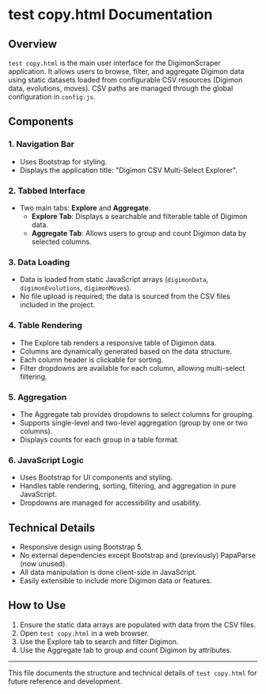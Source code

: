 # test copy.html Documentation

## Overview
`test copy.html` is the main user interface for the DigimonScraper application. It allows users to browse, filter, and aggregate Digimon data using static datasets loaded from configurable CSV resources (Digimon data, evolutions, moves). CSV paths are managed through the global configuration in `config.js`.

## Components

### 1. Navigation Bar
- Uses Bootstrap for styling.
- Displays the application title: "Digimon CSV Multi-Select Explorer".

### 2. Tabbed Interface
- Two main tabs: **Explore** and **Aggregate**.
  - **Explore Tab**: Displays a searchable and filterable table of Digimon data.
  - **Aggregate Tab**: Allows users to group and count Digimon data by selected columns.

### 3. Data Loading
- Data is loaded from static JavaScript arrays (`digimonData`, `digimonEvolutions`, `digimonMoves`).
- No file upload is required; the data is sourced from the CSV files included in the project.

### 4. Table Rendering
- The Explore tab renders a responsive table of Digimon data.
- Columns are dynamically generated based on the data structure.
- Each column header is clickable for sorting.
- Filter dropdowns are available for each column, allowing multi-select filtering.

### 5. Aggregation
- The Aggregate tab provides dropdowns to select columns for grouping.
- Supports single-level and two-level aggregation (group by one or two columns).
- Displays counts for each group in a table format.

### 6. JavaScript Logic
- Uses Bootstrap for UI components and styling.
- Handles table rendering, sorting, filtering, and aggregation in pure JavaScript.
- Dropdowns are managed for accessibility and usability.

## Technical Details
- Responsive design using Bootstrap 5.
- No external dependencies except Bootstrap and (previously) PapaParse (now unused).
- All data manipulation is done client-side in JavaScript.
- Easily extensible to include more Digimon data or features.

## How to Use
1. Ensure the static data arrays are populated with data from the CSV files.
2. Open `test copy.html` in a web browser.
3. Use the Explore tab to search and filter Digimon.
4. Use the Aggregate tab to group and count Digimon by attributes.

---
This file documents the structure and technical details of `test copy.html` for future reference and development.

